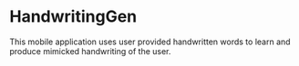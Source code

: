 # HandwritingGen
This mobile application uses user provided handwritten words to learn and produce mimicked handwriting of the user. 
